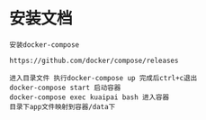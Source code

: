 # 安装文档
    安装docker-compose 
    
    https://github.com/docker/compose/releases
    
    进入目录文件 执行docker-compose up 完成后ctrl+c退出
    docker-compose start 启动容器
    docker-compose exec kuaipai bash 进入容器
    目录下app文件映射到容器/data下